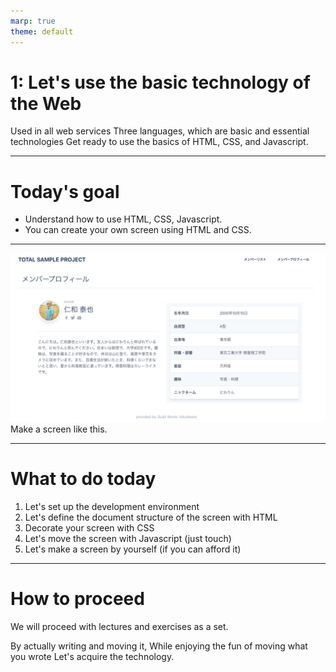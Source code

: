 ```yaml
---
marp: true
theme: default
---
```

<!-- page_number: true -->
<!-- paginate: true -->


# 1: Let's use the basic technology of the Web

Used in all web services
Three languages, which are basic and essential technologies
Get ready to use the basics of HTML, CSS, and Javascript.

---

# Today's goal
- Understand how to use HTML, CSS, Javascript.
- You can create your own screen using HTML and CSS.

---

![](images/profile_sample.png)
Make a screen like this.

---

# What to do today

1. Let's set up the development environment
2. Let's define the document structure of the screen with HTML
3. Decorate your screen with CSS
4. Let's move the screen with Javascript (just touch)
5. Let's make a screen by yourself (if you can afford it)

---

# How to proceed

We will proceed with lectures and exercises as a set.

By actually writing and moving it,
While enjoying the fun of moving what you wrote
Let's acquire the technology.